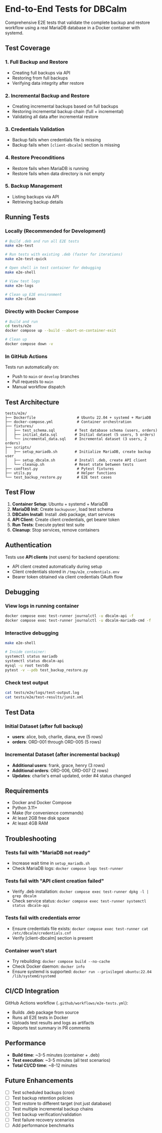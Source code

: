 # End-to-End Tests for DBCalm

Comprehensive E2E tests that validate the complete backup and restore workflow using a real MariaDB database in a Docker container with systemd.

## Test Coverage

### 1. Full Backup and Restore
- Creating full backups via API
- Restoring from full backups
- Verifying data integrity after restore

### 2. Incremental Backup and Restore
- Creating incremental backups based on full backups
- Restoring incremental backup chain (full + incremental)
- Validating all data after incremental restore

### 3. Credentials Validation
- Backup fails when credentials file is missing
- Backup fails when `[client-dbcalm]` section is missing

### 4. Restore Preconditions
- Restore fails when MariaDB is running
- Restore fails when data directory is not empty

### 5. Backup Management
- Listing backups via API
- Retrieving backup details

## Running Tests

### Locally (Recommended for Development)

```bash
# Build .deb and run all E2E tests
make e2e-test

# Run tests with existing .deb (faster for iterations)
make e2e-test-quick

# Open shell in test container for debugging
make e2e-shell

# View test logs
make e2e-logs

# Clean up E2E environment
make e2e-clean
```

### Directly with Docker Compose

```bash
# Build and run
cd tests/e2e
docker compose up --build --abort-on-container-exit

# Clean up
docker compose down -v
```

### In GitHub Actions

Tests run automatically on:
- Push to `main` or `develop` branches
- Pull requests to `main`
- Manual workflow dispatch

## Test Architecture

```
tests/e2e/
├── Dockerfile                   # Ubuntu 22.04 + systemd + MariaDB
├── docker-compose.yml           # Container orchestration
├── fixtures/
│   ├── test_schema.sql         # Test database schema (users, orders)
│   ├── initial_data.sql        # Initial dataset (5 users, 5 orders)
│   └── incremental_data.sql    # Incremental dataset (3 users, 2 orders)
├── scripts/
│   ├── setup_mariadb.sh        # Initialize MariaDB, create backup user
│   ├── setup_dbcalm.sh         # Install .deb, create API client
│   └── cleanup.sh              # Reset state between tests
├── conftest.py                  # Pytest fixtures
├── utils.py                     # Helper functions
└── test_backup_restore.py       # E2E test cases
```

## Test Flow

1. **Container Setup**: Ubuntu + systemd + MariaDB
2. **MariaDB Init**: Create `backupuser`, load test schema
3. **DBCalm Install**: Install .deb package, start services
4. **API Client**: Create client credentials, get bearer token
5. **Run Tests**: Execute pytest test suite
6. **Cleanup**: Stop services, remove containers

## Authentication

Tests use **API clients** (not users) for backend operations:
- API client created automatically during setup
- Client credentials stored in `/tmp/e2e_credentials.env`
- Bearer token obtained via client credentials OAuth flow

## Debugging

### View logs in running container
```bash
docker compose exec test-runner journalctl -u dbcalm-api -f
docker compose exec test-runner journalctl -u dbcalm-mariadb-cmd -f
```

### Interactive debugging
```bash
make e2e-shell

# Inside container:
systemctl status mariadb
systemctl status dbcalm-api
mysql -u root testdb
pytest -v --pdb test_backup_restore.py
```

### Check test output
```bash
cat tests/e2e/logs/test-output.log
cat tests/e2e/test-results/junit.xml
```

## Test Data

### Initial Dataset (after full backup)
- **users**: alice, bob, charlie, diana, eve (5 rows)
- **orders**: ORD-001 through ORD-005 (5 rows)

### Incremental Dataset (after incremental backup)
- **Additional users**: frank, grace, henry (3 rows)
- **Additional orders**: ORD-006, ORD-007 (2 rows)
- **Updates**: charlie's email updated, order #4 status changed

## Requirements

- Docker and Docker Compose
- Python 3.11+
- Make (for convenience commands)
- At least 2GB free disk space
- At least 4GB RAM

## Troubleshooting

### Tests fail with "MariaDB not ready"
- Increase wait time in `setup_mariadb.sh`
- Check MariaDB logs: `docker compose logs test-runner`

### Tests fail with "API client creation failed"
- Verify .deb installation: `docker compose exec test-runner dpkg -l | grep dbcalm`
- Check service status: `docker compose exec test-runner systemctl status dbcalm-api`

### Tests fail with credentials error
- Ensure credentials file exists: `docker compose exec test-runner cat /etc/dbcalm/credentials.cnf`
- Verify [client-dbcalm] section is present

### Container won't start
- Try rebuilding: `docker compose build --no-cache`
- Check Docker daemon: `docker info`
- Ensure systemd is supported: `docker run --privileged ubuntu:22.04 /lib/systemd/systemd`

## CI/CD Integration

GitHub Actions workflow (`.github/workflows/e2e-tests.yml`):
- Builds .deb package from source
- Runs all E2E tests in Docker
- Uploads test results and logs as artifacts
- Reports test summary in PR comments

## Performance

- **Build time**: ~3-5 minutes (container + .deb)
- **Test execution**: ~3-5 minutes (all test scenarios)
- **Total CI/CD time**: ~8-12 minutes

## Future Enhancements

- [ ] Test scheduled backups (cron)
- [ ] Test backup retention policies
- [ ] Test restore to different target (not just database)
- [ ] Test multiple incremental backup chains
- [ ] Test backup verification/validation
- [ ] Test failure recovery scenarios
- [ ] Add performance benchmarks
